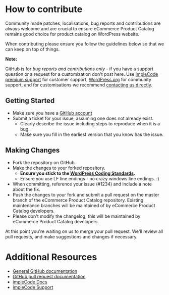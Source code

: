 # How to contribute

Community made patches, localisations, bug reports and contributions are always welcome and are crucial to ensure eCommerce Product Catalog remains good choice for product catalog on WordPress website.

When contributing please ensure you follow the guidelines below so that we can keep on top of things.

__Note:__ 

GitHub is for *bug reports and contributions only* - if you have a support question or a request for a customization don't post here. Use [impleCode premium support](http://implecode.com/wordpress/plugins/premium-support/) for customer support, [WordPress.org](http://wordpress.org/support/plugin/ecommerce-product-catalog) for community support, and for customisations we recommend [contacting us directly](http://implecode.com/contact/).

## Getting Started

* Make sure you have a [GitHub account](https://github.com/signup/free)
* Submit a ticket for your issue, assuming one does not already exist.
  * Clearly describe the issue including steps to reproduce when it is a bug.
  * Make sure you fill in the earliest version that you know has the issue.

## Making Changes

* Fork the repository on GitHub.
* Make the changes to your forked repository.
  * **Ensure you stick to the [WordPress Coding Standards](http://codex.wordpress.org/WordPress_Coding_Standards).**
  * Ensure you use LF line endings - no crazy windows line endings. :)
* When committing, reference your issue (#1234) and include a note about the fix.
* Push the changes to your fork and submit a pull request on the master branch of the eCommerce Product Catalog repository. Existing maintenance branches will be maintained of by eCommerce Product Catalog developers.
* Please don't modify the changelog, this will be maintained by eCommerce Product Catalog developers.

At this point you're waiting on us to merge your pull request. We'll review all pull requests, and make suggestions and changes if necessary.

# Additional Resources

* [General GitHub documentation](http://help.github.com/)
* [GitHub pull request documentation](http://help.github.com/send-pull-requests/)
* [impleCode Docs](http://implecode.com/wordpress/product-catalog/)
* [impleCode Support](http://implecode.com/wordpress/plugins/premium-support/)